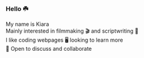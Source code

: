 ### Hello :shamrock:    
My name is Kiara <br>
Mainly interested in filmmaking :clapper: and scriptwriting :scroll: <br>
I like coding webpages :desktop_computer: looking to learn more <br> 
:pushpin: Open to discuss and collaborate 